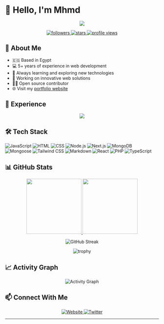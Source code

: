 # 👋 Hello, I'm Mhmd

<div align="center">
  <img src="https://readme-typing-svg.herokuapp.com/?lines=Full+Stack+Web+Developer;5%2B+Years+of+Experience;Always+learning+new+technologies&font=Fira%20Code&center=true&width=440&height=45&color=f75c7e&vCenter=true&size=22">
</div>

<p align="center">
  <a href="https://github.com/M7mdJs/followers">
    <img src="https://img.shields.io/github/followers/M7mdJs?style=for-the-badge&logo=github&logoColor=white&labelColor=333333&color=4d80e6" alt="followers">
  </a>
  <a href="https://github.com/M7mdJs/M7mdJs">
    <img src="https://img.shields.io/github/stars/M7mdJs?style=for-the-badge&logo=github&logoColor=white&labelColor=333333&color=4d80e6" alt="stars">
  </a>
  <a href="https://github.com/M7mdJs/M7mdJs">
    <img src="https://komarev.com/ghpvc/?username=M7mdJs&style=for-the-badge&logo=github&logoColor=white&labelColor=333333&color=4d80e6" alt="profile views">
  </a>
</p>

## 🚀 About Me
- 🇪🇬 Based in Egypt
- 💻 5+ years of experience in web development
- 🌱 Always learning and exploring new technologies
- 🔭 Working on innovative web solutions
- 👨‍💻 Open source contributor
- 🌐 Visit my [portfolio website](https://m7mjs.pages.dev/)

## 💼 Experience
<div align="center">
  <img src="https://readme-typing-svg.herokuapp.com/?lines=Frontend+Development;Backend+Development;Database+Management;UI/UX+Design;API+Integration&font=Fira%20Code&center=true&width=440&height=45&color=38bdae&vCenter=true&size=20">
</div>

## 🛠️ Tech Stack

![JavaScript](https://go-skill-icons.vercel.app/api/icons?i=js)
![HTML](https://go-skill-icons.vercel.app/api/icons?i=html)
![CSS](https://go-skill-icons.vercel.app/api/icons?i=css)
![Node.js](https://go-skill-icons.vercel.app/api/icons?i=nodejs)
![Next.js](https://go-skill-icons.vercel.app/api/icons?i=nextjs)
![MongoDB](https://go-skill-icons.vercel.app/api/icons?i=mongodb)
![Mongoose](https://go-skill-icons.vercel.app/api/icons?i=mongodb)
![Tailwind CSS](https://go-skill-icons.vercel.app/api/icons?i=tailwind)
![Markdown](https://go-skill-icons.vercel.app/api/icons?i=markdown)
![React](https://go-skill-icons.vercel.app/api/icons?i=react)
![PHP](https://go-skill-icons.vercel.app/api/icons?i=php)
![TypeScript](https://go-skill-icons.vercel.app/api/icons?i=ts)

## 📊 GitHub Stats

<p align="center">
  <a href="https://github.com/M7mdJs">
    <img height="180em" src="https://github-readme-stats.vercel.app/api?username=M7mdJs&show_icons=true&theme=radical&include_all_commits=true&count_private=true"/>
    <img height="180em" src="https://github-readme-stats.vercel.app/api/top-langs/?username=M7mdJs&layout=compact&langs_count=8&theme=radical"/>
  </a>
</p>

<p align="center">
  <img src="https://github-readme-streak-stats.herokuapp.com/?user=M7mdJs&theme=radical" alt="GitHub Streak" />
</p>

<p align="center">
  <img src="https://github-profile-trophy.vercel.app/?username=M7mdJs&theme=radical&row=1&column=6&margin-w=15" alt="trophy" />
</p>

## 📈 Activity Graph
<p align="center">
  <img src="https://github-readme-activity-graph.vercel.app/graph?username=M7mdJs&theme=redical" alt="Activity Graph" />
</p>



## 📫 Connect With Me

<p align="center">
  <a href="https://m7mjs.pages.dev/">
    <img src="https://img.shields.io/badge/Website-m7mjs.pages.dev-blue?style=for-the-badge&logo=google-chrome&logoColor=white" alt="Website"/>
  </a>
  <a href="https://x.com/M7md_jsx">
    <img src="https://img.shields.io/badge/Twitter-@M7md_jsx-1DA1F2?style=for-the-badge&logo=twitter&logoColor=white" alt="Twitter"/>
  </a>

</p>



---
